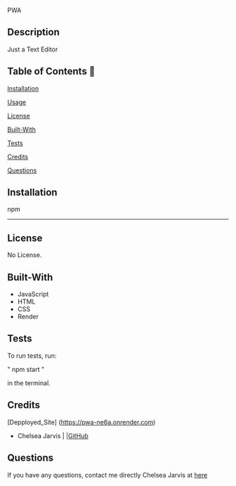 PWA 

  ## Description

Just a Text Editor

  ## Table of Contents 📖
  
  [Installation](#installation)

  [Usage](#usage)

  [License](#license)

  [Built-With](#Built-With)

  [Tests](#tests) 

  [Credits](#credits)

  [Questions](#questions)
  
  ## Installation 

npm 
  
__________________________________________________________________________

## License

No License. 

## Built-With

- JavaScript
- HTML
- CSS
- Render

## Tests 

To run tests, run: 

" npm start "

in the terminal.
  

## Credits

[Depployed_Site] (https://pwa-ne6a.onrender.com)

- Chelsea Jarvis | |[GitHub](https://github.com/Jarvisismy-copilot)


 ## Questions 
  
  If you have any questions, contact me directly Chelsea Jarvis at [here](mailto:Chelseajarvis3301@icloud.com)


  


